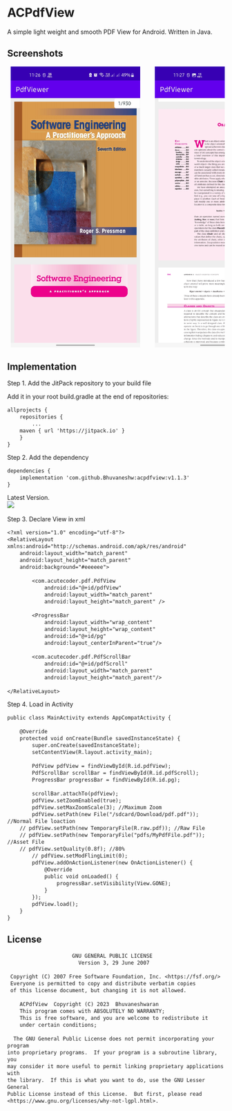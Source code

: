 # ACPdfView
A simple light weight and smooth PDF View for Android. Written in Java.

## Screenshots

 <pre>
 <img src="screenshots/screenshot-1.jpg" width="300" alt="screeonshot1">    <img src="screenshots/screenshot-2.jpg" width="300" alt="screeonshot2">
</pre>

## Implementation
Step 1. Add the JitPack repository to your build file

Add it in your root build.gradle at the end of repositories:
```
allprojects {
    repositories {
        ...
	maven { url 'https://jitpack.io' }
    }
}
```

Step 2. Add the dependency
```
dependencies {
    implementation 'com.github.Bhuvaneshw:acpdfview:v1.1.3'
}
```
Latest Version.<br/>
[![](https://jitpack.io/v/Bhuvaneshw/acpdfview.svg)](https://jitpack.io/#Bhuvaneshw/acpdfview)

Step 3. Declare View in xml
```
<?xml version="1.0" encoding="utf-8"?>
<RelativeLayout xmlns:android="http://schemas.android.com/apk/res/android"
    android:layout_width="match_parent"
    android:layout_height="match_parent"
    android:background="#eeeeee">

        <com.acutecoder.pdf.PdfView
            android:id="@+id/pdfView"
            android:layout_width="match_parent"
            android:layout_height="match_parent" />

        <ProgressBar
            android:layout_width="wrap_content"
            android:layout_height="wrap_content"
            android:id="@+id/pg"
            android:layout_centerInParent="true"/>

        <com.acutecoder.pdf.PdfScrollBar
            android:id="@+id/pdfScroll"
            android:layout_width="match_parent"
            android:layout_height="match_parent"/>

</RelativeLayout>
```

Step 4. Load in Activity
```
public class MainActivity extends AppCompatActivity {

    @Override
    protected void onCreate(Bundle savedInstanceState) {
        super.onCreate(savedInstanceState);
        setContentView(R.layout.activity_main);

        PdfView pdfView = findViewById(R.id.pdfView);
        PdfScrollBar scrollBar = findViewById(R.id.pdfScroll);
        ProgressBar progressBar = findViewById(R.id.pg);

        scrollBar.attachTo(pdfView);
        pdfView.setZoomEnabled(true);
        pdfView.setMaxZoomScale(3); //Maximum Zoom
        pdfView.setPath(new File("/sdcard/Download/pdf.pdf")); //Normal File loaction
	// pdfView.setPath(new TemporaryFile(R.raw.pdf)); //Raw File
	// pdfView.setPath(new TemporaryFile("pdfs/MyPdfFile.pdf")); //Asset File
	// pdfView.setQuality(0.8f); //80%
        // pdfView.setModFlingLimit(0);
        pdfView.addOnActionListener(new OnActionListener() {
            @Override
            public void onLoaded() {
                progressBar.setVisibility(View.GONE);
            }
        });
        pdfView.load();
    }
}
```

## License
~~~
                     GNU GENERAL PUBLIC LICENSE
                       Version 3, 29 June 2007

 Copyright (C) 2007 Free Software Foundation, Inc. <https://fsf.org/>
 Everyone is permitted to copy and distribute verbatim copies
 of this license document, but changing it is not allowed.

    ACPdfView  Copyright (C) 2023  Bhuvaneshwaran
    This program comes with ABSOLUTELY NO WARRANTY;
    This is free software, and you are welcome to redistribute it
    under certain conditions;

  The GNU General Public License does not permit incorporating your program
into proprietary programs.  If your program is a subroutine library, you
may consider it more useful to permit linking proprietary applications with
the library.  If this is what you want to do, use the GNU Lesser General
Public License instead of this License.  But first, please read
<https://www.gnu.org/licenses/why-not-lgpl.html>. 
~~~
